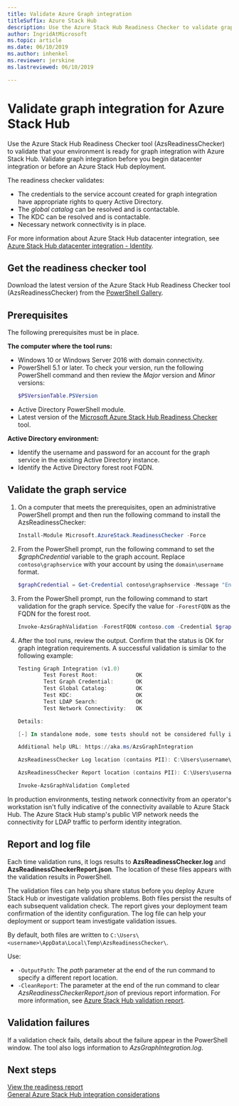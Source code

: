 ```yaml
---
title: Validate Azure Graph integration
titleSuffix: Azure Stack Hub
description: Use the Azure Stack Hub Readiness Checker to validate graph integration for Azure Stack Hub.
author: IngridAtMicrosoft
ms.topic: article
ms.date: 06/10/2019
ms.author: inhenkel
ms.reviewer: jerskine
ms.lastreviewed: 06/10/2019

---
```


# Validate graph integration for Azure Stack Hub

Use the Azure Stack Hub Readiness Checker tool (AzsReadinessChecker) to validate that your environment is ready for graph integration with Azure Stack Hub. Validate graph integration before you begin datacenter integration or before an Azure Stack Hub deployment.

The readiness checker validates:

* The credentials to the service account created for graph integration have appropriate rights to query Active Directory.
* The *global catalog* can be resolved and is contactable.
* The KDC can be resolved and is contactable.
* Necessary network connectivity is in place.

For more information about Azure Stack Hub datacenter integration, see [Azure Stack Hub datacenter integration - Identity](azure-stack-integrate-identity.md).

## Get the readiness checker tool

Download the latest version of the Azure Stack Hub Readiness Checker tool (AzsReadinessChecker) from the [PowerShell Gallery](https://aka.ms/AzsReadinessChecker).

## Prerequisites

The following prerequisites must be in place.

**The computer where the tool runs:**

* Windows 10 or Windows Server 2016 with domain connectivity.
* PowerShell 5.1 or later. To check your version, run the following PowerShell command and then review the *Major* version and *Minor* versions:
    ```powershell
    $PSVersionTable.PSVersion
    ```
* Active Directory PowerShell module.
* Latest version of the [Microsoft Azure Stack Hub Readiness Checker](https://aka.ms/AzsReadinessChecker) tool.

**Active Directory environment:**

* Identify the username and password for an account for the graph service in the existing Active Directory instance.
* Identify the Active Directory forest root FQDN.

## Validate the graph service

1. On a computer that meets the prerequisites, open an administrative PowerShell prompt and then run the following command to install the AzsReadinessChecker:

    ```powershell
    Install-Module Microsoft.AzureStack.ReadinessChecker -Force
    ```

1. From the PowerShell prompt, run the following command to set the *$graphCredential* variable to the graph account. Replace `contoso\graphservice` with your account by using the `domain\username` format.

    ```powershell
    $graphCredential = Get-Credential contoso\graphservice -Message "Enter Credentials for the Graph Service Account"
    ```

1. From the PowerShell prompt, run the following command to start validation for the graph service. Specify the value for `-ForestFQDN` as the FQDN for the forest root.

    ```powershell
    Invoke-AzsGraphValidation -ForestFQDN contoso.com -Credential $graphCredential
    ```

1. After the tool runs, review the output. Confirm that the status is OK for graph integration requirements. A successful validation is similar to the following example:

    ```powershell
    Testing Graph Integration (v1.0)
            Test Forest Root:            OK
            Test Graph Credential:       OK
            Test Global Catalog:         OK
            Test KDC:                    OK
            Test LDAP Search:            OK
            Test Network Connectivity:   OK

    Details:

    [-] In standalone mode, some tests should not be considered fully indicative of connectivity or readiness the Azure Stack Hub Stamp requires prior to Datacenter Integration.

    Additional help URL: https://aka.ms/AzsGraphIntegration

    AzsReadinessChecker Log location (contains PII): C:\Users\username\AppData\Local\Temp\AzsReadinessChecker\AzsReadinessChecker.log

    AzsReadinessChecker Report location (contains PII): C:\Users\username\AppData\Local\Temp\AzsReadinessChecker\AzsReadinessCheckerReport.json

    Invoke-AzsGraphValidation Completed
    ```

In production environments, testing network connectivity from an operator's workstation isn't fully indicative of the connectivity available to Azure Stack Hub. The Azure Stack Hub stamp's public VIP network needs the connectivity for LDAP traffic to perform identity integration.

## Report and log file

Each time validation runs, it logs results to **AzsReadinessChecker.log** and **AzsReadinessCheckerReport.json**. The location of these files appears with the validation results in PowerShell.

The validation files can help you share status before you deploy Azure Stack Hub or investigate validation problems. Both files persist the results of each subsequent validation check. The report gives your deployment team confirmation of the identity configuration. The log file can help your deployment or support team investigate validation issues.

By default, both files are written to
`C:\Users\<username>\AppData\Local\Temp\AzsReadinessChecker\`.

Use:

* `-OutputPath`: The *path* parameter at the end of the run command to specify a different report location.
* `-CleanReport`: The parameter at the end of the run command to clear *AzsReadinessCheckerReport.json* of previous report information. For more information, see [Azure Stack Hub validation report](azure-stack-validation-report.md).

## Validation failures

If a validation check fails, details about the failure appear in the PowerShell window. The tool also logs information to *AzsGraphIntegration.log*.

## Next steps

[View the readiness report](azure-stack-validation-report.md)  
[General Azure Stack Hub integration considerations](azure-stack-datacenter-integration.md)  
